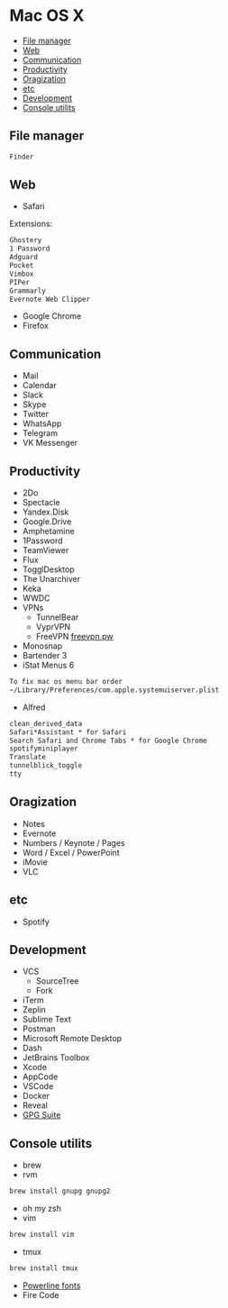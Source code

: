 # Mac OS X

* [File manager](#file*manager)
* [Web](#web)
* [Communication](#communication)
* [Productivity](#productivity)
* [Oragization](#oragization)
* [etc](#etc)
* [Development](#development)
* [Console utilits](#console-utilits)

## File manager

```txt
Finder
```

## Web

* Safari

Extensions:

```txt
Ghostery
1 Password
Adguard
Pocket
Vimbox
PIPer
Grammarly
Evernote Web Clipper
```

* Google Chrome
* Firefox

## Communication

* Mail
* Calendar
* Slack
* Skype
* Twitter
* WhatsApp
* Telegram
* VK Messenger

## Productivity

* 2Do
* Spectacle
* Yandex.Disk
* Google.Drive
* Amphetamine
* 1Password
* TeamViewer
* Flux
* TogglDesktop
* The Unarchiver
* Keka
* WWDC
* VPNs
  * TunnelBear
  * VyprVPN
  * FreeVPN [freevpn.pw](freevpn.pw)
* Monosnap
* Bartender 3
* iStat Menus 6

```txt
To fix mac os menu bar order
~/Library/Preferences/com.apple.systemuiserver.plist
```

* Alfred

```txt
clean_derived_data
Safari*Assistant * for Safari
Search Safari and Chrome Tabs * for Google Chrome
spotifyminiplayer
Translate
tunnelblick_toggle
tty
```

## Oragization

* Notes
* Evernote
* Numbers / Keynote / Pages
* Word / Excel / PowerPoint
* iMovie
* VLC

## etc

* Spotify

## Development

* VCS
  * SourceTree
  * Fork
* iTerm
* Zeplin
* Sublime Text
* Postman
* Microsoft Remote Desktop
* Dash
* JetBrains Toolbox
* Xcode
* AppCode
* VSCode
* Docker
* Reveal
* [GPG Suite](https://gpgtools.org/)

## Console utilits

* brew
* rvm

```txt
brew install gnupg gnupg2
```

* oh my zsh
* vim

```txt
brew install vim
```

* tmux

```txt
brew install tmux
```

* [Powerline fonts](https://github.com/powerline/fonts)
* Fire Code
